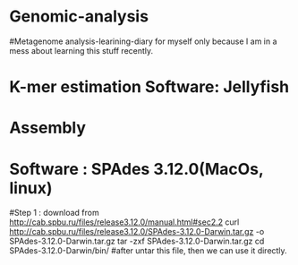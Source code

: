 # Genomic-analysis
#Metagenome analysis-learining-diary for myself only because I am in a mess about learning this stuff recently.


# K-mer estimation Software: Jellyfish


# Assembly
# Software : SPAdes 3.12.0(MacOs, linux)
#Step 1 : download from http://cab.spbu.ru/files/release3.12.0/manual.html#sec2.2
  curl http://cab.spbu.ru/files/release3.12.0/SPAdes-3.12.0-Darwin.tar.gz -o SPAdes-3.12.0-Darwin.tar.gz
  tar -zxf SPAdes-3.12.0-Darwin.tar.gz
  cd SPAdes-3.12.0-Darwin/bin/
#after untar this file, then we can use it directly.
